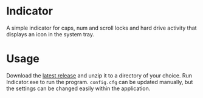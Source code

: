 # Indicator
A simple indicator for caps, num and scroll locks and hard drive activity that displays an icon in the system tray.

# Usage
Download the [latest release](https://github.com/Ben-H1/Indicator/releases/) and unzip it to a directory of your choice.
Run Indicator.exe to run the program.
`config.cfg` can be updated manually, but the settings can be changed easily within the application.
